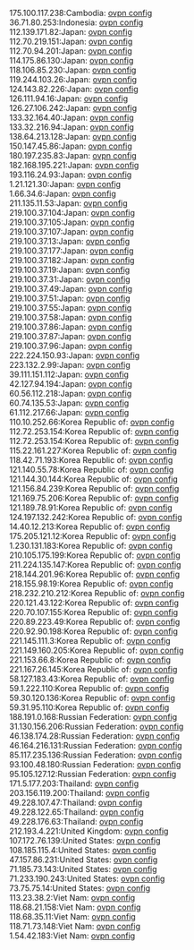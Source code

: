 175.100.117.238:Cambodia: [ovpn config](vpn/175_100_117_238.ovpn)  
36.71.80.253:Indonesia: [ovpn config](vpn/36_71_80_253.ovpn)  
112.139.171.82:Japan: [ovpn config](vpn/112_139_171_82.ovpn)  
112.70.219.151:Japan: [ovpn config](vpn/112_70_219_151.ovpn)  
112.70.94.201:Japan: [ovpn config](vpn/112_70_94_201.ovpn)  
114.175.86.130:Japan: [ovpn config](vpn/114_175_86_130.ovpn)  
118.106.85.230:Japan: [ovpn config](vpn/118_106_85_230.ovpn)  
119.244.103.26:Japan: [ovpn config](vpn/119_244_103_26.ovpn)  
124.143.82.226:Japan: [ovpn config](vpn/124_143_82_226.ovpn)  
126.111.94.16:Japan: [ovpn config](vpn/126_111_94_16.ovpn)  
126.27.106.242:Japan: [ovpn config](vpn/126_27_106_242.ovpn)  
133.32.164.40:Japan: [ovpn config](vpn/133_32_164_40.ovpn)  
133.32.216.94:Japan: [ovpn config](vpn/133_32_216_94.ovpn)  
138.64.213.128:Japan: [ovpn config](vpn/138_64_213_128.ovpn)  
150.147.45.86:Japan: [ovpn config](vpn/150_147_45_86.ovpn)  
180.197.235.83:Japan: [ovpn config](vpn/180_197_235_83.ovpn)  
182.168.195.221:Japan: [ovpn config](vpn/182_168_195_221.ovpn)  
193.116.24.93:Japan: [ovpn config](vpn/193_116_24_93.ovpn)  
1.21.121.30:Japan: [ovpn config](vpn/1_21_121_30.ovpn)  
1.66.34.6:Japan: [ovpn config](vpn/1_66_34_6.ovpn)  
211.135.11.53:Japan: [ovpn config](vpn/211_135_11_53.ovpn)  
219.100.37.104:Japan: [ovpn config](vpn/219_100_37_104.ovpn)  
219.100.37.105:Japan: [ovpn config](vpn/219_100_37_105.ovpn)  
219.100.37.107:Japan: [ovpn config](vpn/219_100_37_107.ovpn)  
219.100.37.13:Japan: [ovpn config](vpn/219_100_37_13.ovpn)  
219.100.37.177:Japan: [ovpn config](vpn/219_100_37_177.ovpn)  
219.100.37.182:Japan: [ovpn config](vpn/219_100_37_182.ovpn)  
219.100.37.19:Japan: [ovpn config](vpn/219_100_37_19.ovpn)  
219.100.37.31:Japan: [ovpn config](vpn/219_100_37_31.ovpn)  
219.100.37.49:Japan: [ovpn config](vpn/219_100_37_49.ovpn)  
219.100.37.51:Japan: [ovpn config](vpn/219_100_37_51.ovpn)  
219.100.37.55:Japan: [ovpn config](vpn/219_100_37_55.ovpn)  
219.100.37.58:Japan: [ovpn config](vpn/219_100_37_58.ovpn)  
219.100.37.86:Japan: [ovpn config](vpn/219_100_37_86.ovpn)  
219.100.37.87:Japan: [ovpn config](vpn/219_100_37_87.ovpn)  
219.100.37.96:Japan: [ovpn config](vpn/219_100_37_96.ovpn)  
222.224.150.93:Japan: [ovpn config](vpn/222_224_150_93.ovpn)  
223.132.2.99:Japan: [ovpn config](vpn/223_132_2_99.ovpn)  
39.111.151.112:Japan: [ovpn config](vpn/39_111_151_112.ovpn)  
42.127.94.194:Japan: [ovpn config](vpn/42_127_94_194.ovpn)  
60.56.112.218:Japan: [ovpn config](vpn/60_56_112_218.ovpn)  
60.74.135.53:Japan: [ovpn config](vpn/60_74_135_53.ovpn)  
61.112.217.66:Japan: [ovpn config](vpn/61_112_217_66.ovpn)  
110.10.252.66:Korea Republic of: [ovpn config](vpn/110_10_252_66.ovpn)  
112.72.253.154:Korea Republic of: [ovpn config](vpn/112_72_253_154.ovpn)  
112.72.253.154:Korea Republic of: [ovpn config](vpn/112_72_253_154.ovpn)  
115.22.161.227:Korea Republic of: [ovpn config](vpn/115_22_161_227.ovpn)  
118.42.71.193:Korea Republic of: [ovpn config](vpn/118_42_71_193.ovpn)  
121.140.55.78:Korea Republic of: [ovpn config](vpn/121_140_55_78.ovpn)  
121.144.30.144:Korea Republic of: [ovpn config](vpn/121_144_30_144.ovpn)  
121.156.84.239:Korea Republic of: [ovpn config](vpn/121_156_84_239.ovpn)  
121.169.75.206:Korea Republic of: [ovpn config](vpn/121_169_75_206.ovpn)  
121.189.78.91:Korea Republic of: [ovpn config](vpn/121_189_78_91.ovpn)  
124.197.132.242:Korea Republic of: [ovpn config](vpn/124_197_132_242.ovpn)  
14.40.12.213:Korea Republic of: [ovpn config](vpn/14_40_12_213.ovpn)  
175.205.121.12:Korea Republic of: [ovpn config](vpn/175_205_121_12.ovpn)  
1.230.131.183:Korea Republic of: [ovpn config](vpn/1_230_131_183.ovpn)  
210.105.175.199:Korea Republic of: [ovpn config](vpn/210_105_175_199.ovpn)  
211.224.135.147:Korea Republic of: [ovpn config](vpn/211_224_135_147.ovpn)  
218.144.201.96:Korea Republic of: [ovpn config](vpn/218_144_201_96.ovpn)  
218.155.98.19:Korea Republic of: [ovpn config](vpn/218_155_98_19.ovpn)  
218.232.210.212:Korea Republic of: [ovpn config](vpn/218_232_210_212.ovpn)  
220.121.43.122:Korea Republic of: [ovpn config](vpn/220_121_43_122.ovpn)  
220.70.107.155:Korea Republic of: [ovpn config](vpn/220_70_107_155.ovpn)  
220.89.223.49:Korea Republic of: [ovpn config](vpn/220_89_223_49.ovpn)  
220.92.90.198:Korea Republic of: [ovpn config](vpn/220_92_90_198.ovpn)  
221.145.111.3:Korea Republic of: [ovpn config](vpn/221_145_111_3.ovpn)  
221.149.160.205:Korea Republic of: [ovpn config](vpn/221_149_160_205.ovpn)  
221.153.66.8:Korea Republic of: [ovpn config](vpn/221_153_66_8.ovpn)  
221.167.26.145:Korea Republic of: [ovpn config](vpn/221_167_26_145.ovpn)  
58.127.183.43:Korea Republic of: [ovpn config](vpn/58_127_183_43.ovpn)  
59.1.222.110:Korea Republic of: [ovpn config](vpn/59_1_222_110.ovpn)  
59.30.120.136:Korea Republic of: [ovpn config](vpn/59_30_120_136.ovpn)  
59.31.95.110:Korea Republic of: [ovpn config](vpn/59_31_95_110.ovpn)  
188.191.0.168:Russian Federation: [ovpn config](vpn/188_191_0_168.ovpn)  
31.130.156.206:Russian Federation: [ovpn config](vpn/31_130_156_206.ovpn)  
46.138.174.28:Russian Federation: [ovpn config](vpn/46_138_174_28.ovpn)  
46.164.216.131:Russian Federation: [ovpn config](vpn/46_164_216_131.ovpn)  
85.117.235.136:Russian Federation: [ovpn config](vpn/85_117_235_136.ovpn)  
93.100.48.180:Russian Federation: [ovpn config](vpn/93_100_48_180.ovpn)  
95.105.127.12:Russian Federation: [ovpn config](vpn/95_105_127_12.ovpn)  
171.5.177.203:Thailand: [ovpn config](vpn/171_5_177_203.ovpn)  
203.156.119.200:Thailand: [ovpn config](vpn/203_156_119_200.ovpn)  
49.228.107.47:Thailand: [ovpn config](vpn/49_228_107_47.ovpn)  
49.228.122.65:Thailand: [ovpn config](vpn/49_228_122_65.ovpn)  
49.228.176.63:Thailand: [ovpn config](vpn/49_228_176_63.ovpn)  
212.193.4.221:United Kingdom: [ovpn config](vpn/212_193_4_221.ovpn)  
107.172.76.139:United States: [ovpn config](vpn/107_172_76_139.ovpn)  
108.185.115.4:United States: [ovpn config](vpn/108_185_115_4.ovpn)  
47.157.86.231:United States: [ovpn config](vpn/47_157_86_231.ovpn)  
71.185.73.143:United States: [ovpn config](vpn/71_185_73_143.ovpn)  
71.233.190.243:United States: [ovpn config](vpn/71_233_190_243.ovpn)  
73.75.75.14:United States: [ovpn config](vpn/73_75_75_14.ovpn)  
113.23.38.2:Viet Nam: [ovpn config](vpn/113_23_38_2.ovpn)  
118.68.21.158:Viet Nam: [ovpn config](vpn/118_68_21_158.ovpn)  
118.68.35.11:Viet Nam: [ovpn config](vpn/118_68_35_11.ovpn)  
118.71.73.148:Viet Nam: [ovpn config](vpn/118_71_73_148.ovpn)  
1.54.42.183:Viet Nam: [ovpn config](vpn/1_54_42_183.ovpn)  
